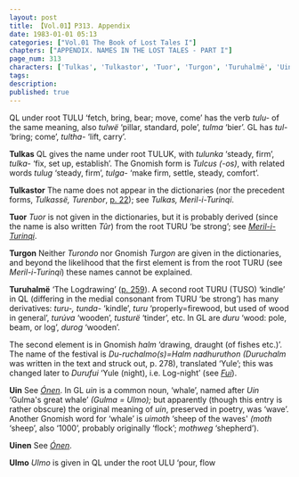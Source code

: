 ```yaml
---
layout: post
title: 【Vol.01】P313. Appendix
date: 1983-01-01 05:13
categories: ["Vol.01 The Book of Lost Tales I"]
chapters: ["APPENDIX. NAMES IN THE LOST TALES - PART I"]
page_num: 313
characters: ['Tulkas', 'Tulkastor', 'Tuor', 'Turgon', 'Turuhalmë', 'Uin', 'Uinen', 'Ulmo']
tags: 
description: 
published: true
---
```


<p style="text-indent: 0;">
QL under root TULU ‘fetch, bring, bear; move, come’ has the verb <I>tulu-</I> of the same meaning, also <I>tulwë</I> ‘pillar, standard, pole’, <I>tulma</I> ‘bier’. GL has <I>tul-</I> ‘bring; come’, <I>tultha-</I> ‘lift, carry’.
</p>

<B>Tulkas</B>   QL gives the name under root TULUK, with <I>tulunka</I> ‘steady, firm’, <I>tulka-</I> ‘fix, set up, establish’. The Gnomish form is <I>Tulcus (-os)</I>, with related words <I>tulug</I> ‘steady, firm’, <I>tulga-</I> ‘make firm, settle, steady, comfort’.

<B>Tulkastor</B>   The name does not appear in the dictionaries (nor the precedent forms, <I>Tulkassë, Turenbor</I>, [p. 22]({{site.baseurl}}/vol01-p22)); see <I>Tulkas, Meril-i-Turinqi</I>.

<B>Tuor</B>    <I>Tuor</I> is not given in the dictionaries, but it is probably derived (since the name is also written <I>Tûr</I>) from the root TURU ‘be strong’; see <I>[Meril-i-Turinqi]({{site.baseurl}}/characters#Meril-i-Turinqi)</I>.

<B>Turgon</B>   Neither <I>Turondo</I> nor Gnomish <I>Turgon</I> are given in the dictionaries, and beyond the likelihood that the first element is from the root TURU (see <I>Meril-i-Turinqi</I>) these names cannot be explained.

<B>Turuhalmë</B>   ‘The Logdrawing’ ([p. 259]({{site.baseurl}}/vol01-p259)). A second root TURU (TUSO) ‘kindle’ in QL (differing in the medial consonant from TURU ‘be strong’) has many derivatives: <I>turu-, tunda-</I> ‘kindle’, <I>turu</I> ‘properly=firewood, but used of wood in general’, <I>turúva</I> ‘wooden’, <I>tusturë</I> ‘tinder’, etc. In GL are <I>duru</I> ‘wood: pole, beam, or log’, <I>durog</I> ‘wooden’.

The second element is in Gnomish <I>halm</I> ‘drawing, draught (of fishes etc.)’. The name of the festival is <I>Du-ruchalmo(s)=Halm nadhuruthon (Duruchalm</I> was written in the text and struck out, p. 278), translated ‘Yule’; this was changed later to <I>Durufui</I> ‘Yule (night), i.e. Log-night’ (see <I>[Fui]({{site.baseurl}}/characters#Fui)</I>).

<B>Uin</B>   See <I>[Ónen]({{site.baseurl}}/characters#Ónen)</I>. In GL <I>uin</I> is a common noun, ‘whale’, named after <I>Uin</I> ‘Gulma's great whale’ <I>(Gulma = Ulmo);</I> but apparently (though this entry is rather obscure) the original meaning of <I>uin</I>, preserved in poetry, was ‘wave’. Another Gnomish word for ‘whale’ is <I>uimoth</I> ‘sheep of the waves' <I>(moth</I> ‘sheep’, also ‘1000’, probably originally ‘flock’; <I>mothweg</I> ‘shepherd’).

<B>Uinen</B>   See <I>[Ónen]({{site.baseurl}}/characters#Ónen)</I>.

<B>Ulmo</B>   <I>Ulmo</I> is given in QL under the root ULU ‘pour, flow

